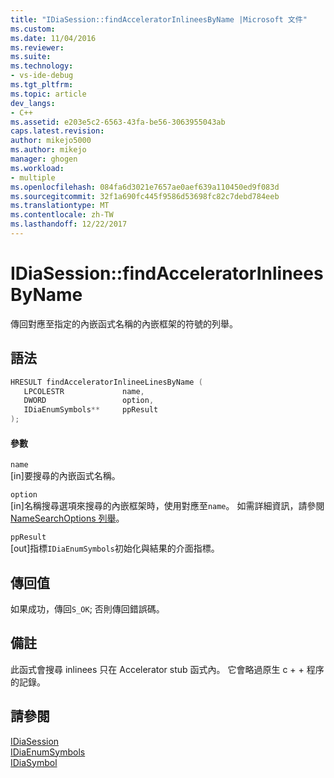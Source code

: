 ```yaml
---
title: "IDiaSession::findAcceleratorInlineesByName |Microsoft 文件"
ms.custom: 
ms.date: 11/04/2016
ms.reviewer: 
ms.suite: 
ms.technology:
- vs-ide-debug
ms.tgt_pltfrm: 
ms.topic: article
dev_langs:
- C++
ms.assetid: e203e5c2-6563-43fa-be56-3063955043ab
caps.latest.revision: 
author: mikejo5000
ms.author: mikejo
manager: ghogen
ms.workload:
- multiple
ms.openlocfilehash: 084fa6d3021e7657ae0aef639a110450ed9f083d
ms.sourcegitcommit: 32f1a690fc445f9586d53698fc82c7debd784eeb
ms.translationtype: MT
ms.contentlocale: zh-TW
ms.lasthandoff: 12/22/2017
---
```

# <a name="idiasessionfindacceleratorinlineesbyname"></a>IDiaSession::findAcceleratorInlineesByName
傳回對應至指定的內嵌函式名稱的內嵌框架的符號的列舉。  
  
## <a name="syntax"></a>語法  
  
```C++  
HRESULT findAcceleratorInlineeLinesByName (   
   LPCOLESTR             name,  
   DWORD                 option,  
   IDiaEnumSymbols**     ppResult  
);  
```  
  
#### <a name="parameters"></a>參數  
 `name`  
 [in]要搜尋的內嵌函式名稱。  
  
 `option`  
 [in]名稱搜尋選項來搜尋的內嵌框架時，使用對應至`name`。 如需詳細資訊，請參閱[NameSearchOptions 列舉](../../debugger/debug-interface-access/namesearchoptions.md)。  
  
 `ppResult`  
 [out]指標`IDiaEnumSymbols`初始化與結果的介面指標。  
  
## <a name="return-value"></a>傳回值  
 如果成功，傳回`S_OK`; 否則傳回錯誤碼。  
  
## <a name="remarks"></a>備註  
 此函式會搜尋 inlinees 只在 Accelerator stub 函式內。 它會略過原生 c + + 程序的記錄。  
  
## <a name="see-also"></a>請參閱  
 [IDiaSession](../../debugger/debug-interface-access/idiasession.md)   
 [IDiaEnumSymbols](../../debugger/debug-interface-access/idiaenumsymbols.md)   
 [IDiaSymbol](../../debugger/debug-interface-access/idiasymbol.md)